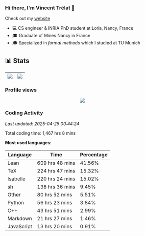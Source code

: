 ### Hi there, I'm Vincent Trélat 👋

Check out my [website](https://vtrelat.github.io)

-   💻 CS engineer & INRIA PhD student at Loria, Nancy, France
-   🎓 Graduate of Mines Nancy in France
-   🎓 Specialized in _formal methods_ which I studied at TU Munich

## 📊 **Stats**

| <img align="center" src="https://readme-stats.clckblog.space/api?username=VTrelat&show_icons=true&include_all_commits=true&theme=tokyonight&hide_border=true" /> | <img align="center" src="https://readme-stats.clckblog.space/api/top-langs/?username=VTrelat&layout=compact&theme=tokyonight&hide_border=true" /> |
| ---------------------------------------------------------------------------------------------------------------------------------------------------------------- | ------------------------------------------------------------------------------------------------------------------------------------------------- |

### Profile views

<p align="center">
 <img src="https://profile-counter.glitch.me/VTrelat/count.svg" />
</p>

<!--automations-->
### Coding Activity
_Last updated: 2025-04-25 00:44:24_

Total coding time: 1,467 hrs 8 mins

**Most used languages**:

| Language | Time | Percentage |
| ------------- | ------------- | ------------- |
| Lean | 609 hrs 48 mins | 41.56% |
| TeX | 224 hrs 47 mins | 15.32% |
| Isabelle | 220 hrs 24 mins | 15.02% |
| sh | 138 hrs 36 mins | 9.45% |
| Other | 80 hrs 52 mins | 5.51% |
| Python | 56 hrs 23 mins | 3.84% |
| C++ | 43 hrs 51 mins | 2.99% |
| Markdown | 21 hrs 27 mins | 1.46% |
| JavaScript | 13 hrs 20 mins | 0.91% |

